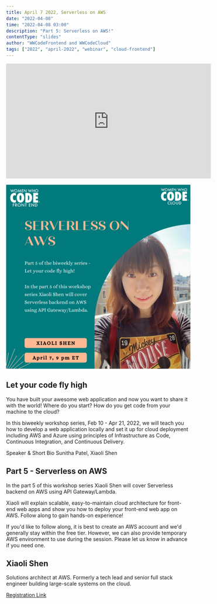 ```yaml
---
title: April 7 2022, Serverless on AWS
date: "2022-04-08"
time: "2022-04-08 03:00"
description: "Part 5: Serverless on AWS!"
contentType: "slides"
author: "WWCodeFrontend and WWCodeCloud"
tags: ["2022", "april-2022", "webinar", "cloud-frontend"]
---
```


<iframe width="560" height="315" src="https://www.youtube.com/embed/fF8ZOMJ4IRA" title="YouTube video player" frameborder="0" allow="accelerometer; autoplay; clipboard-write; encrypted-media; gyroscope; picture-in-picture" allowfullscreen></iframe>

![Serverless on AWS](./part5.png)

## Let your code fly high

You have built your awesome web application and now you want to share it with the world! Where do you start? How do you get code from your machine to the cloud?

In this biweekly workshop series, Feb 10 - Apr 21, 2022, we will teach you how to develop a web application locally and set it up for cloud deployment including AWS and Azure using principles of Infrastructure as Code, Continuous Integration, and Continuous Delivery.

Speaker & Short Bio
Sunitha Patel, Xiaoli Shen

## Part 5 - Serverless on AWS

In the part 5 of this workshop series Xiaoli Shen will cover Serverless backend on AWS using API Gateway/Lambda.

Xiaoli will explain scalable, easy-to-maintain cloud architecture for front-end web apps and show you how to deploy your front-end web app on AWS. Follow along to gain hands-on experience!

If you'd like to follow along, it is best to create an AWS account and we'd generally stay within the free tier. However, we can also provide temporary AWS environment to use during the session. Please let us know in advance if you need one.

## Xiaoli Shen

Solutions architect at AWS. Formerly a tech lead and senior full stack engineer building large-scale systems on the cloud.

[Registration Link](https://us02web.zoom.us/meeting/register/tZIqfuyprjgtG9VyTTFZbcyPYvS01EXSsLm3)